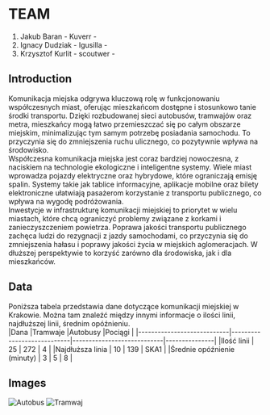 # TEAM

  1. Jakub Baran - Kuverr -
  1. Ignacy Dudziak - Igusilla -
  1. Krzysztof Kurlit - scoutwer -

## Introduction

Komunikacja miejska odgrywa kluczową rolę w funkcjonowaniu współczesnych miast, oferując mieszkańcom dostępne i stosunkowo tanie środki transportu. Dzięki rozbudowanej sieci autobusów, tramwajów oraz metra, mieszkańcy mogą łatwo przemieszczać się po całym obszarze miejskim, minimalizując tym samym potrzebę posiadania samochodu. To przyczynia się do zmniejszenia ruchu ulicznego, co pozytywnie wpływa na środowisko.  
Współczesna komunikacja miejska jest coraz bardziej nowoczesna, z naciskiem na technologie ekologiczne i inteligentne systemy. Wiele miast wprowadza pojazdy elektryczne oraz hybrydowe, które ograniczają emisję spalin. Systemy takie jak tablice informacyjne, aplikacje mobilne oraz bilety elektroniczne ułatwiają pasażerom korzystanie z transportu publicznego, co wpływa na wygodę podróżowania.  
Inwestycje w infrastrukturę komunikacji miejskiej to priorytet w wielu miastach, które chcą ograniczyć problemy związane z korkami i zanieczyszczeniem powietrza. Poprawa jakości transportu publicznego zachęca ludzi do rezygnacji z jazdy samochodami, co przyczynia się do zmniejszenia hałasu i poprawy jakości życia w miejskich aglomeracjach. W dłuższej perspektywie to korzyść zarówno dla środowiska, jak i dla mieszkańców.

## Data

Poniższa tabela przedstawia dane dotyczące komunikacji miejskiej w Krakowie. Można tam znaleźć między innymi informacje o ilości linii, najdłuższej linii, średnim opóźnieniu.  
|Dana                        |Tramwaje                    |Autobusy                    |Pociągi        |
|----------------------------|----------------------------|----------------------------|---------------|
|Ilość linii                 | 25                         | 272                        | 4             |
|Najdłuższa linia            | 10                         | 139                        | SKA1          |
|Średnie opóźnienie (minuty) | 3                          | 5                          | 8             |

## Images

![Autobus](https://www.transport-publiczny.pl//img/20230706170631Solarisurbino12electricmpkkrakow.jpg)
![Tramwaj](https://www.transport-publiczny.pl//img/20221230172414lajkonik2tramwajekrakow.jpg_678-443.jpg)
